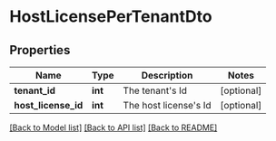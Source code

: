 # HostLicensePerTenantDto

## Properties
Name | Type | Description | Notes
------------ | ------------- | ------------- | -------------
**tenant_id** | **int** | The tenant&#39;s Id | [optional] 
**host_license_id** | **int** | The host license&#39;s Id | [optional] 

[[Back to Model list]](../README.md#documentation-for-models) [[Back to API list]](../README.md#documentation-for-api-endpoints) [[Back to README]](../README.md)


